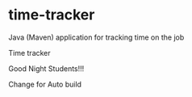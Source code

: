 # time-tracker
Java (Maven) application for tracking time on the job

Time tracker

Good Night Students!!!

Change for Auto build
